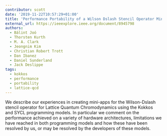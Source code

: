 ```yaml
---
contributor: scott
date: '2019-11-22T10:57:29+01:00'
title: 'Performance Portability of a Wilson Dslash Stencil Operator Mini-App Using Kokkos and SYCL'
external_url: https://ieeexplore.ieee.org/document/8945798
authors:
  - Bálint Joó
  - Thorsten Kurth
  - M. A. Clark
  - Jeongnim Kim
  - Christian Robert Trott
  - Dan Ibanez
  - Daniel Sunderland
  - Jack Deslippe
tags:
  - kokkos
  - performance
  - portability
  - lattice-qcd
---
```


We describe our experiences in creating mini-apps for the Wilson-Dslash stencil operator for Lattice Quantum
Chromodynamics using the Kokkos and SYCL programming models. In particular we comment on the performance achieved on a
variety of hardware architectures, limitations we have reached in both programming models and how these have been
resolved by us, or may be resolved by the developers of these models.
